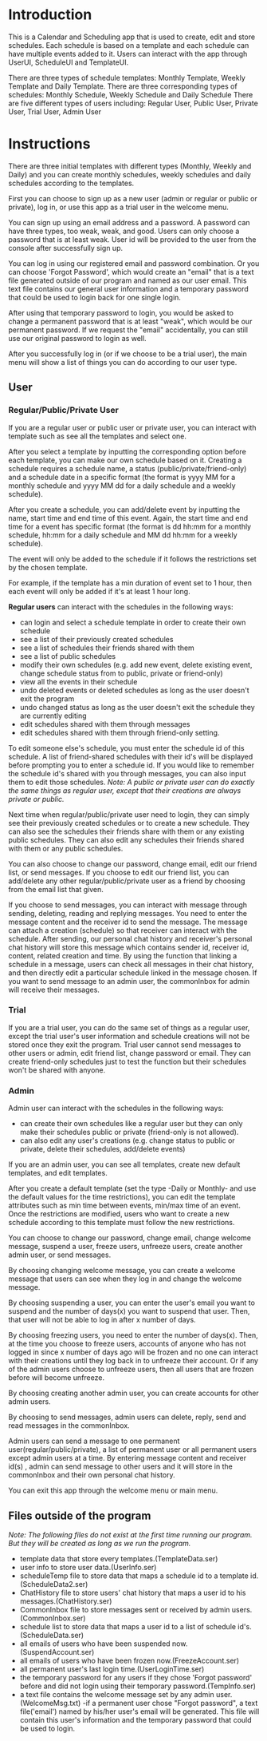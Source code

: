# Introduction

This is a Calendar and Scheduling app that is used to create, edit and store schedules. Each schedule is based on a
template and each schedule can have multiple events added to it. Users can interact with the app through
UserUI, ScheduleUI and TemplateUI.

There are three types of schedule templates: Monthly Template, Weekly Template and Daily Template.
There are three corresponding types of schedules: Monthly Schedule, Weekly Schedule and Daily Schedule
There are five different types of users including: Regular User, Public User, Private User, Trial User, Admin User

# Instructions

There are three initial templates with different types (Monthly, Weekly and Daily) and you can create monthly schedules,
weekly schedules and daily schedules according to the templates.

First you can choose to sign up as a new user (admin or regular or public or private), log in, or use this app as a trial
user in the welcome menu.

You can sign up using an email address and a password. A password can have three types, too weak, weak, and good. Users can
only choose a password that is at least weak. User id will be provided to the user from the console after
successfully sign up.

You can log in using our registered email and password combination. Or you can choose 'Forgot Password', which would create
an "email" that is a text file generated outside of our program and named as our user email. This text file contains our
general user information and a temporary password that could be used to login back for one single login.

After using that temporary password to login, you would be asked to change a permanent password that is at least "weak",
which would be our permanent password. If we request the "email" accidentally, you can still use our original password
to login as well.

After you successfully log in (or if we choose to be a trial user), the main menu will show a list of things you can do according to our user type.

## User
### Regular/Public/Private User
If you are a regular user or public user or private user, you can interact with template such as see all the templates
and select one.

After you select a template by inputting the corresponding option before each template, you can make our own schedule
based on it. Creating a schedule requires a schedule name, a status (public/private/friend-only) and a schedule date in a
specific format (the format is yyyy MM for a monthly schedule and yyyy MM dd for a daily schedule and a weekly schedule).

After you create a schedule, you can add/delete event by inputting the name, start time and end time of this event.
Again, the start time and end time for a event has specific format (the format is dd hh:mm for a monthly schedule,
hh:mm for a daily schedule and MM dd hh:mm for a weekly schedule).

The event will only be added to the schedule if it follows the restrictions set by the chosen template.

For example, if the template has a min duration of event set to 1 hour, then each event will only be added if
it's at least 1 hour long.

**Regular users** can interact with the schedules in the following ways:
- can login and select a schedule template in order to create their own schedule
- see a list of their previously created schedules
- see a list of schedules their friends shared with them
- see a list of public schedules
- modify their own schedules (e.g. add new event, delete existing event, change schedule status from to public, private or friend-only)
- view all the events in their schedule
- undo deleted events or deleted schedules as long as the user doesn't exit the program
- undo changed status as long as the user doesn't exit the schedule they are currently editing
- edit schedules shared with them through messages
- edit schedules shared with them through friend-only setting. 

To edit someone else's schedule, you must enter the schedule id of this schedule. A list of friend-shared schedules with their id's will be displayed before prompting
you to enter a schedule id. If you would like to remember the schedule id's shared with you through messages, you can
also input them to edit those schedules.
*Note: A public or private user can do exactly the same things as regular user, except that their creations are always
private or public.*

Next time when regular/public/private user need to login, they can simply see their previously created schedules or to
create a new schedule. They can also see the schedules their friends share with them or any existing public schedules. They can
also edit any schedules their friends shared with them or any public schedules.

You can also choose to change our password, change email, edit our friend list, or send messages.
If you choose to edit our friend list, you can add/delete any other regular/public/private user as a friend by choosing
from the email list that given.

If you choose to send messages, you can interact with message through sending, deleting, reading and replying messages.
You need to enter the message content
and the receiver id to send the message. The message can attach a creation (schedule) so that receiver can interact
with the schedule. After sending, our personal chat history and receiver's personal chat history will store this message
which contains sender id, receiver id, content, related creation and time.
By using the function that linking a schedule in a message, users can check all messages in their chat history,
and then directly edit a particular schedule linked in the message chosen.
If you want to send message to an admin user, the commonInbox for admin will receive their messages.

### Trial
If you are a trial user, you can do the same set of things as a regular user, except the trial user's user
information and schedule creations will not be stored once they exit the program. Trial user cannot send messages
to other users or admin, edit friend list, change password or email. They can create friend-only schedules just to test
the function but their schedules won't be shared with anyone.

### Admin
Admin user can interact with the schedules in the following ways:
- can create their own schedules like a regular user but they can only make their schedules public or private
(friend-only is not allowed).
- can also edit any user's creations (e.g. change status to public or private, delete their schedules, add/delete events)

If you are an admin user, you can see all templates, create new default templates, and edit templates.

After you create a default template (set the type -Daily or Monthly- and use the default values for the time restrictions),
you can edit the template attributes such as min time between events, min/max time of an event. Once the restrictions are
modified, users who want to create a new schedule according to this template must follow the new restrictions.

You can choose to change our password, change email, change welcome message, suspend a user, freeze users, unfreeze users,
create another admin user, or send messages.

By choosing changing welcome message, you can create a welcome message that users can see when they log in and change the
welcome message.

By choosing suspending a user, you can enter the user's email you want to suspend and the number of days(x) you want to suspend
that user. Then, that user will not be able to log in after x number of days.

By choosing freezing users, you need to enter the number of days(x). Then, at the time you choose to freeze users, accounts of
anyone who has not logged in since x number of days ago will be frozen and no one can interact with their creations until
they log back in to unfreeze their account. Or if any of the admin users choose to unfreeze users, then all users that are
frozen before will become unfreeze.

By choosing creating another admin user, you can create accounts for other admin users.

By choosing to send messages, admin users can delete, reply, send and read messages in the commonInbox.

Admin users can send a message to one permanent
user(regular/public/private), a list of permanent user or all permanent users except admin users at a time.
By entering message content and
receiver id(s) , admin can send message to other users and it will store in the commonInbox and their own personal
chat history.

You can exit this app through the welcome menu or main menu.

## Files outside of the program
*Note: The following files do not exist at the first time running our program.
But they will be created as long as we run the program.*

- template data that store every templates.(TemplateData.ser)
- user info to store user data.(UserInfo.ser)
- scheduleTemp file to store data that maps a schedule id to a template id.(ScheduleData2.ser)
- ChatHistory file to store users' chat history that maps a user id to his messages.(ChatHistory.ser)
- CommonInbox file to store messages sent or received by admin users. (CommonInbox.ser)
- schedule list to store data that maps a user id to a list of schedule id's.(ScheduleData.ser)
- all emails of users who have been suspended now.(SuspendAccount.ser)
- all emails of users who have been frozen now.(FreezeAccount.ser)
- all permanent user's last login time.(UserLoginTime.ser)
- the temporary password for any users if they chose 'Forgot password' before and did not login using their temporary
password.(TempInfo.ser)
- a text file contains the welcome message set by any admin user.(WelcomeMsg.txt)
-if a permanent user chose "Forgot password", a text file('email') named by his/her user's email will be generated.
This file will contain this user's information and the temporary password that could be used to login.

